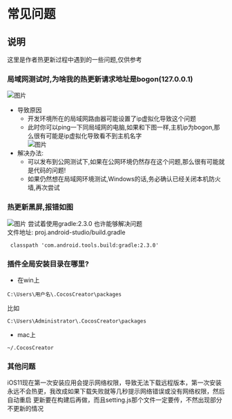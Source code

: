 # 常见问题
## 说明
这里是作者热更新过程中遇到的一些问题,仅供参考

### 局域网测试时,为啥我的热更新请求地址是bogon(127.0.0.1)
![图片](../../doc/热更新/desc/issue1.png)
- 导致原因
    - 开发环境所在的局域网路由器可能设置了ip虚拟化导致这个问题
    - 此时你可以ping一下同局域网的电脑,如果和下图一样,主机ip为bogon,那么很有可能是ip虚拟化导致看不到主机名字  
    ![图片](../../doc/热更新/desc/issue2.png)    
- 解决办法:
    - 可以发布到公网测试下,如果在公网环境仍然存在这个问题,那么很有可能就是代码的问题!
    - 如果仍然想在局域网环境测试,Windows的话,务必确认已经关闭本机防火墙,再次尝试
### 热更新黑屏,报错如图
![图片](../../doc/热更新/desc/issue3.png)
尝试着使用gradle:2.3.0 也许能够解决问题  
文件地址: proj.android-studio/build.gradle
```
 classpath 'com.android.tools.build:gradle:2.3.0'        
```

### 插件全局安装目录在哪里?
- 在win上
```
C:\Users\用户名\.CocosCreator\packages
```
比如
```
C:\Users\Administrator\.CocosCreator\packages
```
- mac上
```
~/.CocosCreator
```

### 其他问题
iOS11现在第一次安装应用会提示网络权限，导致无法下载远程版本，第一次安装永远不会热更，我改成如果下载失败就等几秒提示网络错误或没有网络权限，然后自动重启
更新要在构建后再做，而且setting.js那个文件一定要传，不然出现部分不更新的情况
